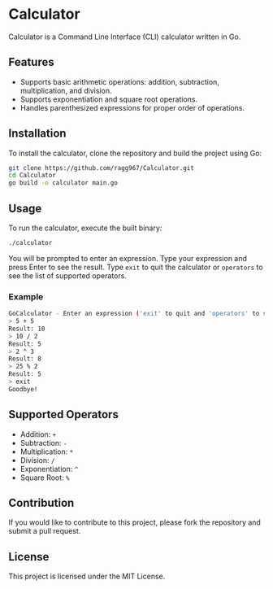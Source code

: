 # Calculator

Calculator is a Command Line Interface (CLI) calculator written in Go.

## Features

- Supports basic arithmetic operations: addition, subtraction, multiplication, and division.
- Supports exponentiation and square root operations.
- Handles parenthesized expressions for proper order of operations.

## Installation

To install the calculator, clone the repository and build the project using Go:

```sh
git clone https://github.com/ragg967/Calculator.git
cd Calculator
go build -o calculator main.go
```

## Usage

To run the calculator, execute the built binary:

```sh
./calculator
```

You will be prompted to enter an expression. Type your expression and press Enter to see the result. Type `exit` to quit the calculator or `operators` to see the list of supported operators.

### Example

```sh
GoCalculator - Enter an expression ('exit' to quit and 'operators' to show all operators and what they do):
> 5 + 5
Result: 10
> 10 / 2
Result: 5
> 2 ^ 3
Result: 8
> 25 % 2
Result: 5
> exit
Goodbye!
```

## Supported Operators

- Addition: `+`
- Subtraction: `-`
- Multiplication: `*`
- Division: `/`
- Exponentiation: `^`
- Square Root: `%`

## Contribution

If you would like to contribute to this project, please fork the repository and submit a pull request.

## License

This project is licensed under the MIT License.
